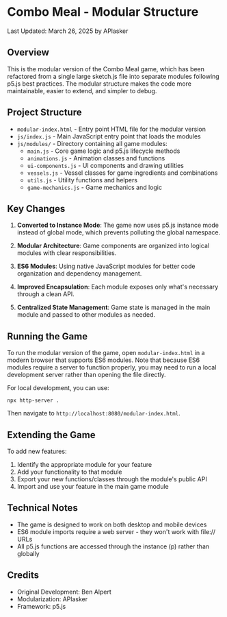 # Combo Meal - Modular Structure

Last Updated: March 26, 2025 by APlasker

## Overview

This is the modular version of the Combo Meal game, which has been refactored from a single large sketch.js file into separate modules following p5.js best practices. The modular structure makes the code more maintainable, easier to extend, and simpler to debug.

## Project Structure

- `modular-index.html` - Entry point HTML file for the modular version
- `js/index.js` - Main JavaScript entry point that loads the modules
- `js/modules/` - Directory containing all game modules:
  - `main.js` - Core game logic and p5.js lifecycle methods
  - `animations.js` - Animation classes and functions
  - `ui-components.js` - UI components and drawing utilities
  - `vessels.js` - Vessel classes for game ingredients and combinations
  - `utils.js` - Utility functions and helpers
  - `game-mechanics.js` - Game mechanics and logic

## Key Changes

1. **Converted to Instance Mode**: The game now uses p5.js instance mode instead of global mode, which prevents polluting the global namespace.

2. **Modular Architecture**: Game components are organized into logical modules with clear responsibilities.

3. **ES6 Modules**: Using native JavaScript modules for better code organization and dependency management.

4. **Improved Encapsulation**: Each module exposes only what's necessary through a clean API.

5. **Centralized State Management**: Game state is managed in the main module and passed to other modules as needed.

## Running the Game

To run the modular version of the game, open `modular-index.html` in a modern browser that supports ES6 modules. Note that because ES6 modules require a server to function properly, you may need to run a local development server rather than opening the file directly.

For local development, you can use:

```
npx http-server .
```

Then navigate to `http://localhost:8080/modular-index.html`.

## Extending the Game

To add new features:

1. Identify the appropriate module for your feature
2. Add your functionality to that module
3. Export your new functions/classes through the module's public API
4. Import and use your feature in the main game module

## Technical Notes

- The game is designed to work on both desktop and mobile devices
- ES6 module imports require a web server - they won't work with file:// URLs
- All p5.js functions are accessed through the instance (p) rather than globally

## Credits

- Original Development: Ben Alpert
- Modularization: APlasker
- Framework: p5.js 